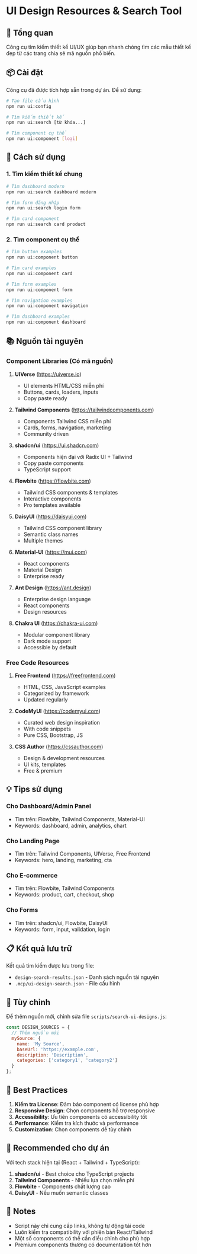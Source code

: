 # UI Design Resources & Search Tool

## 🎨 Tổng quan

Công cụ tìm kiếm thiết kế UI/UX giúp bạn nhanh chóng tìm các mẫu thiết kế đẹp từ các trang chia sẻ mã nguồn phổ biến.

## 📦 Cài đặt

Công cụ đã được tích hợp sẵn trong dự án. Để sử dụng:

```bash
# Tạo file cấu hình
npm run ui:config

# Tìm kiếm thiết kế
npm run ui:search [từ khóa...]

# Tìm component cụ thể  
npm run ui:component [loại]
```

## 🚀 Cách sử dụng

### 1. Tìm kiếm thiết kế chung

```bash
# Tìm dashboard modern
npm run ui:search dashboard modern

# Tìm form đăng nhập
npm run ui:search login form

# Tìm card component
npm run ui:search card product
```

### 2. Tìm component cụ thể

```bash
# Tìm button examples
npm run ui:component button

# Tìm card examples  
npm run ui:component card

# Tìm form examples
npm run ui:component form

# Tìm navigation examples
npm run ui:component navigation

# Tìm dashboard examples
npm run ui:component dashboard
```

## 📚 Nguồn tài nguyên

### Component Libraries (Có mã nguồn)

1. **UIVerse** (https://uiverse.io)
   - UI elements HTML/CSS miễn phí
   - Buttons, cards, loaders, inputs
   - Copy paste ready

2. **Tailwind Components** (https://tailwindcomponents.com)
   - Components Tailwind CSS miễn phí
   - Cards, forms, navigation, marketing
   - Community driven

3. **shadcn/ui** (https://ui.shadcn.com)
   - Components hiện đại với Radix UI + Tailwind
   - Copy paste components
   - TypeScript support

4. **Flowbite** (https://flowbite.com)
   - Tailwind CSS components & templates
   - Interactive components
   - Pro templates available

5. **DaisyUI** (https://daisyui.com)
   - Tailwind CSS component library
   - Semantic class names
   - Multiple themes

6. **Material-UI** (https://mui.com)
   - React components
   - Material Design
   - Enterprise ready

7. **Ant Design** (https://ant.design)
   - Enterprise design language
   - React components
   - Design resources

8. **Chakra UI** (https://chakra-ui.com)
   - Modular component library
   - Dark mode support
   - Accessible by default

### Free Code Resources

1. **Free Frontend** (https://freefrontend.com)
   - HTML, CSS, JavaScript examples
   - Categorized by framework
   - Updated regularly

2. **CodeMyUI** (https://codemyui.com)
   - Curated web design inspiration
   - With code snippets
   - Pure CSS, Bootstrap, JS

3. **CSS Author** (https://cssauthor.com)
   - Design & development resources
   - UI kits, templates
   - Free & premium

## 💡 Tips sử dụng

### Cho Dashboard/Admin Panel
- Tìm trên: Flowbite, Tailwind Components, Material-UI
- Keywords: dashboard, admin, analytics, chart

### Cho Landing Page
- Tìm trên: Tailwind Components, UIVerse, Free Frontend
- Keywords: hero, landing, marketing, cta

### Cho E-commerce
- Tìm trên: Flowbite, Tailwind Components
- Keywords: product, cart, checkout, shop

### Cho Forms
- Tìm trên: shadcn/ui, Flowbite, DaisyUI
- Keywords: form, input, validation, login

## 📋 Kết quả lưu trữ

Kết quả tìm kiếm được lưu trong file:
- `design-search-results.json` - Danh sách nguồn tài nguyên
- `.mcp/ui-design-search.json` - File cấu hình

## 🔧 Tùy chỉnh

Để thêm nguồn mới, chỉnh sửa file `scripts/search-ui-designs.js`:

```javascript
const DESIGN_SOURCES = {
  // Thêm nguồn mới
  mySource: {
    name: 'My Source',
    baseUrl: 'https://example.com',
    description: 'Description',
    categories: ['category1', 'category2']
  }
};
```

## 🎯 Best Practices

1. **Kiểm tra License**: Đảm bảo component có license phù hợp
2. **Responsive Design**: Chọn components hỗ trợ responsive
3. **Accessibility**: Ưu tiên components có accessibility tốt
4. **Performance**: Kiểm tra kích thước và performance
5. **Customization**: Chọn components dễ tùy chỉnh

## 🌟 Recommended cho dự án

Với tech stack hiện tại (React + Tailwind + TypeScript):

1. **shadcn/ui** - Best choice cho TypeScript projects
2. **Tailwind Components** - Nhiều lựa chọn miễn phí
3. **Flowbite** - Components chất lượng cao
4. **DaisyUI** - Nếu muốn semantic classes

## 📝 Notes

- Script này chỉ cung cấp links, không tự động tải code
- Luôn kiểm tra compatibility với phiên bản React/Tailwind
- Một số components có thể cần điều chỉnh cho phù hợp
- Premium components thường có documentation tốt hơn
